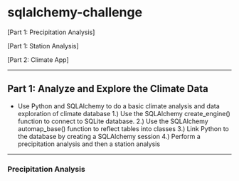 # sqlalchemy-challenge

[Part 1: Precipitation Analysis]

[Part 1: Station Analysis]

[Part 2: Climate App]

---

## Part 1: Analyze and Explore the Climate Data

- Use Python and SQLAlchemy to do a basic climate analysis and data exploration of climate database
1.) Use the SQLAlchemy create_engine() function to connect to SQLite database.
2.) Use the SQLAlchemy automap_base() function to reflect tables into classes
3.) Link Python to the database by creating a SQLAlchemy session
4.) Perform a precipitation analysis and then a station analysis

---

### Precipitation Analysis
